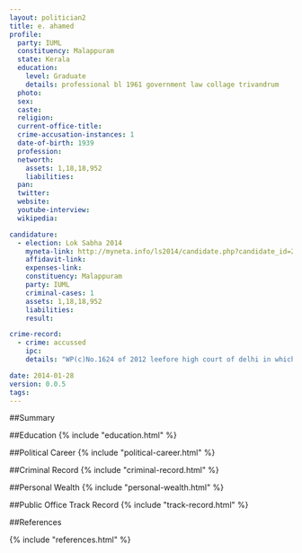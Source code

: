 ```yaml
---
layout: politician2
title: e. ahamed
profile: 
  party: IUML
  constituency: Malappuram
  state: Kerala
  education: 
    level: Graduate
    details: professional bl 1961 government law collage trivandrum
  photo: 
  sex: 
  caste: 
  religion: 
  current-office-title: 
  crime-accusation-instances: 1
  date-of-birth: 1939
  profession: 
  networth: 
    assets: 1,18,18,952
    liabilities: 
  pan: 
  twitter: 
  website: 
  youtube-interview: 
  wikipedia: 

candidature: 
  - election: Lok Sabha 2014
    myneta-link: http://myneta.info/ls2014/candidate.php?candidate_id=279
    affidavit-link: 
    expenses-link: 
    constituency: Malappuram 
    party: IUML
    criminal-cases: 1
    assets: 1,18,18,952
    liabilities: 
    result:  

crime-record: 
  - crime: accussed
    ipc: 
    details: "WP(c)No.1624 of 2012 leefore high court of delhi in which ECI R-1 and my self R-2" 

date: 2014-01-28
version: 0.0.5
tags: 
---
```

##Summary


##Education
{% include "education.html" %}


##Political Career
{% include "political-career.html" %}


##Criminal Record
{% include "criminal-record.html" %}


##Personal Wealth
{% include "personal-wealth.html" %}


##Public Office Track Record
{% include "track-record.html" %}


##References


{% include "references.html" %}